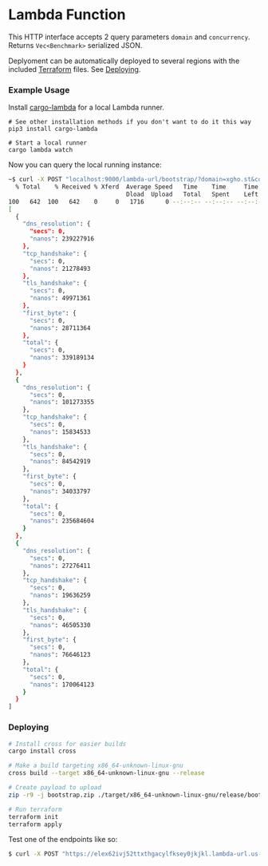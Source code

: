 # Lambda Function

This HTTP interface accepts 2 query parameters `domain` and `concurrency`. Returns `Vec<Benchmark>` serialized JSON.

Deplyoment can be automatically deployed to several regions with the included [Terraform](https://github.com/hashicorp/terraform) files. See [Deploying](#deploying).

### Example Usage

Install [cargo-lambda](https://www.cargo-lambda.info/guide/installation.html) for a local Lambda runner.

```
# See other installation methods if you don't want to do it this way
pip3 install cargo-lambda

# Start a local runner
cargo lambda watch
```

Now you can query the local running instance:

```bash
~$ curl -X POST "localhost:9000/lambda-url/bootstrap/?domain=xgho.st&concurrency=3" | jq
  % Total    % Received % Xferd  Average Speed   Time    Time     Time  Current
                                 Dload  Upload   Total   Spent    Left  Speed
100   642  100   642    0     0   1716      0 --:--:-- --:--:-- --:--:--  1716
[
  {
    "dns_resolution": {
      "secs": 0,
      "nanos": 239227916
    },
    "tcp_handshake": {
      "secs": 0,
      "nanos": 21278493
    },
    "tls_handshake": {
      "secs": 0,
      "nanos": 49971361
    },
    "first_byte": {
      "secs": 0,
      "nanos": 28711364
    },
    "total": {
      "secs": 0,
      "nanos": 339189134
    }
  },
  {
    "dns_resolution": {
      "secs": 0,
      "nanos": 101273355
    },
    "tcp_handshake": {
      "secs": 0,
      "nanos": 15834533
    },
    "tls_handshake": {
      "secs": 0,
      "nanos": 84542919
    },
    "first_byte": {
      "secs": 0,
      "nanos": 34033797
    },
    "total": {
      "secs": 0,
      "nanos": 235684604
    }
  },
  {
    "dns_resolution": {
      "secs": 0,
      "nanos": 27276411
    },
    "tcp_handshake": {
      "secs": 0,
      "nanos": 19636259
    },
    "tls_handshake": {
      "secs": 0,
      "nanos": 46505330
    },
    "first_byte": {
      "secs": 0,
      "nanos": 76646123
    },
    "total": {
      "secs": 0,
      "nanos": 170064123
    }
  }
]
```

### Deploying

```bash
# Install cross for easier builds
cargo install cross

# Make a build targeting x86_64-unknown-linux-gnu
cross build --target x86_64-unknown-linux-gnu --release

# Create payload to upload
zip -r9 -j bootstrap.zip ./target/x86_64-unknown-linux-gnu/release/bootstrap

# Run terraform
terraform init
terraform apply
```

Test one of the endpoints like so:

```bash
$ curl -X POST "https://elex62ivj52ttxthgacylfksey0jkjkl.lambda-url.us-east-1.on.aws?domain=xgho.st&concurrency=3"
```
